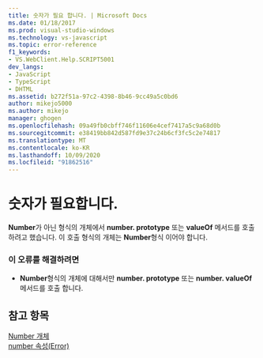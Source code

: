 ```yaml
---
title: 숫자가 필요 합니다. | Microsoft Docs
ms.date: 01/18/2017
ms.prod: visual-studio-windows
ms.technology: vs-javascript
ms.topic: error-reference
f1_keywords:
- VS.WebClient.Help.SCRIPT5001
dev_langs:
- JavaScript
- TypeScript
- DHTML
ms.assetid: b272f51a-97c2-4398-8b46-9cc49a5c0bd6
author: mikejo5000
ms.author: mikejo
manager: ghogen
ms.openlocfilehash: 09a49fb0cbff746f11606e4cef7417a5c9a68d0b
ms.sourcegitcommit: e38419bb842d587fd9e37c24b6cf3fc5c2e74817
ms.translationtype: MT
ms.contentlocale: ko-KR
ms.lasthandoff: 10/09/2020
ms.locfileid: "91862516"
---
```

# <a name="number-expected"></a>숫자가 필요합니다.
**Number**가 아닌 형식의 개체에서 **number. prototype** 또는 **valueOf** 메서드를 호출 하려고 했습니다. 이 호출 형식의 개체는 **Number**형식 이어야 합니다.  
  
### <a name="to-correct-this-error"></a>이 오류를 해결하려면  
  
- **Number**형식의 개체에 대해서만 **number. prototype** 또는 **number. valueOf** 메서드를 호출 합니다.  
  
## <a name="see-also"></a>참고 항목  
 [Number 개체](https://developer.mozilla.org/docs/Web/JavaScript/Reference/Global_Objects/Number)   
 [number 속성(Error)](https://developer.mozilla.org/docs/Archive/Web/JavaScript/Microsoft_Extensions/Error.number)
